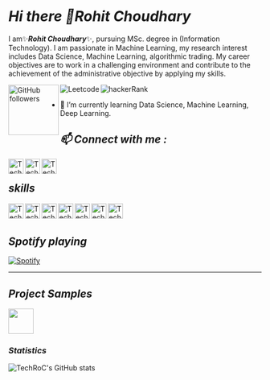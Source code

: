 
# *Hi there 👋Rohit Choudhary*

I am✨***Rohit Choudhary***✨, pursuing MSc. degree in (Information Technology). I am passionate in Machine Learning, my research interest includes Data Science, Machine Learning, algorithmic trading. My career objectives are to work in a challenging environment and contribute to the achievement of the administrative objective by applying my skills.

<img align="left" width="100px" alt="GitHub followers" src="https://img.shields.io/github/followers/TechRoC?style=social"/>[<img align="left" alt = "Leetcode" src="https://img.shields.io/badge/Leetcode-Programming-lightgrey"/>][website] [<img align="left" alt = "hackerRank" src="https://img.shields.io/badge/HackRank-Programming-green" />][websitea]
  




[website]: https://leetcode.com/rohitchoudhary7718/

[websitea]: https://www.hackerrank.com/rohitchoudhary71
</br>
- 🌱 I’m currently learning Data Science, Machine Learning, Deep Learning.

## ***📫 Connect with me :***

  [<img align="left" width="30px" alt="TechRoC | LinkedIn" src="https://cdn.jsdelivr.net/npm/simple-icons@v3/icons/linkedin.svg" color="blue"/>][linkedin]      [<img align="left" width="30px" alt="TechRoC | facebook" src="https://unpkg.com/simple-icons@v3/icons/facebook.svg" />][facebook] [<img align= "left" width="30px" alt="TechRoC | Instagram" src="https://unpkg.com/simple-icons@v3/icons/instagram.svg" />][instagram]

<br />

## ***skills***

<img align="left" width="30px" alt="TechRoC | LinkedIn" src="https://simpleicons.org/icons/python.svg"/>
<img align="left" width="30px" alt="TechRoC | LinkedIn" src="https://simpleicons.org/icons/java.svg"/>
<img align="left" width="30px" alt="TechRoC | LinkedIn" src="https://simpleicons.org/icons/django.svg"/>
<img align="left" width="30px" alt="TechRoC | LinkedIn" src="https://simpleicons.org/icons/mongodb.svg"/>
<img align="left" width="30px" alt="TechRoC | LinkedIn" src="https://simpleicons.org/icons/postgresql.svg"/>
<img align="left" width="30px" alt="TechRoC | LinkedIn" src="https://simpleicons.org/icons/xamarin.svg"/>
<img align="left" width="30px" alt="TechRoC | LinkedIn" src="https://simpleicons.org/icons/tensorflow.svg"/>

[linkedin]: https://www.linkedin.com/in/rohit-choudhary-1789771a0
[facebook]: https://www.facebook.com/profile.php?id=100027133413454
[instagram]: https://www.instagram.com/rohitchoudhary312

<br />
<br />

## ***Spotify playing***

[![Spotify](https://novatorem-rho-nine.vercel.app/api/spotify)](https://open.spotify.com/user/Rohit)
<br />

---

## ***Project Samples***

<img width="50px" src="https://user-images.githubusercontent.com/60687531/92041095-3bf45600-ed95-11ea-99f9-6fffd78579ce.gif" />

### *Statistics*

<!-- START_SECTION:activity -->

   <img align="left" alt="TechRoC's GitHub stats" src="https://github-readme-stats-kappa-dun.vercel.app/api?username=TechRoC&show_icons=False&hide_border=True"/>
